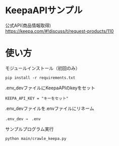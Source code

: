 KeepaAPIサンプル
====

公式API(商品情報取得)  
https://keepa.com/#!discuss/t/request-products/110


# 使い方
モジュールインストール（初回のみ）
```
pip install -r requirements.txt
```

.env_devファイルにKeepaAPIのkeyをセット
```
KEEPA_API_KEY = "キーをセット"
```

.env_devファイルを.envファイルにリネーム
```
.env_dev →　.env
```

サンプルプログラム実行
```
python main/crawle_keepa.py
```